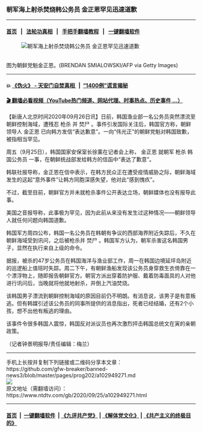 ### 朝军海上射杀焚烧韩公务员 金正恩罕见迅速道歉
------------------------

#### [首页](https://github.com/gfw-breaker/banned-news3/blob/master/README.md) &nbsp;&nbsp;|&nbsp;&nbsp; [法轮功真相](https://github.com/begood0513/basic/blob/master/README.md)  &nbsp;&nbsp;|&nbsp;&nbsp; [手把手翻墙教程](https://github.com/gfw-breaker/guides/wiki)  &nbsp;&nbsp;|&nbsp;&nbsp; [一键翻墙软件](https://github.com/gfw-breaker/nogfw/blob/master/README.md)  



<div><div class="featured_image">
 <figure>
  <img alt="朝军海上射杀焚烧韩公务员 金正恩罕见迅速道歉" src="https://i.ntdtv.com/assets/uploads/2019/12/GettyImages-1152907198-800x450.jpg"/>
 </figure><br/>
 <span class="caption">
  图为朝鲜党魁金正恩。(BRENDAN SMIALOWSKI/AFP via Getty Images)
 </span>
</div>
</div><hr/>

#### 💥 [《伪火》 - 天安门自焚真相 ](http://158.247.195.190:10000/videos/blog/weihuo.html)&nbsp; |&nbsp; [“1400例”谎言揭秘  ](http://158.247.195.190:10000/videos/blog/jiexi1400.html)

#### [ 🎬  翻墙必看视频（YouTube热门频道、网站代理、时事热点、历史事件 ...）](https://github.com/gfw-breaker/links/blob/master/banned.md)

<div><div class="post_content" itemprop="articleBody">
 <p>
  【新唐人北京时间2020年09月26日讯】日前，韩国渔业部一名公务员突然漂流至朝鲜控制海域，遭残忍
  <ok href="https://www.ntdtv.com/gb/枪杀.htm">
   枪杀
  </ok>
  并
  <ok href="https://www.ntdtv.com/gb/焚尸.htm">
   焚尸
  </ok>
  。事件引发国际关注后，韩国官方称，朝鲜领导人
  <ok href="https://www.ntdtv.com/gb/金正恩.htm">
   金正恩
  </ok>
  已向韩方发信“表达歉意”。一向“伟光正”的朝鲜党魁对韩国致歉，被指相当罕见。
 </p>
 <p>
  周五（9月25日），韩国国家安保室长徐薰在记者会上称，
  <ok href="https://www.ntdtv.com/gb/金正恩.htm">
   金正恩
  </ok>
  就朝军
  <ok href="https://www.ntdtv.com/gb/枪杀.htm">
   枪杀
  </ok>
  <ok href="https://www.ntdtv.com/gb/韩国公务员.htm">
   韩国公务员
  </ok>
  一事，在朝鲜统战部发给韩方的信函中“表达了歉意”。
 </p>
 <p>
  韩联社报导称，金正恩在信中表示，在韩方民众正在遭受疫情威胁之际，朝鲜海域发生的这起“意外事件”让韩方同胞深感失望，他对此“感到愧疚”。
 </p>
 <p>
  不过，截至目前，朝鲜官方并未就枪杀事件公开表达立场，朝鲜媒体也没有报导此事。
 </p>
 <p>
  美国之音报导称，此事极为罕见，因为此前从来没有发生过这种情况——朝鲜领导人就任何问题向韩国道歉。
 </p>
 <p>
  韩国军方周四公布，韩国一名公务员在韩朝有争议的西部海界附近失踪后，不久在朝鲜海域受到讯问，之后被枪杀并
  <ok href="https://www.ntdtv.com/gb/焚尸.htm">
   焚尸
  </ok>
  。韩国军方认为，朝军杀害这名韩国男子，显然在执行来自上级的命令。
 </p>
 <p>
  据报，被杀的47岁公务员在韩国海洋与渔业部工作，周一在韩国边境延坪岛附近的巡逻船上值班时失踪。周二下午，有朝鲜渔船发现该公务员身穿救生衣倚靠在一个漂浮物上，随即报告朝鲜官方。朝官方派出穿着防护服、戴着防毒面具的人对他进行讯问后，当晚就将他就地射杀，并倒上汽油焚烧。
 </p>
 <p>
  该韩国男子漂流到朝鲜控制海域的原因目前仍不明朗。有消息说，该男子是有意叛逃。但有韩媒引述该公务员的同事所提供的消息指出，死者已经结婚，还有2个小孩，想不出他有叛逃的理由。
 </p>
 <p>
  该事件令很多韩国人震惊，韩国反对派议员也再次激烈抨击韩国总统文在寅的亲朝政策。
 </p>
 <p>
  （记者钟景明报导/责任编辑：梅兰）
 </p>
 <div class="single_ad">
 </div>
</div>
</div>
<hr/>
手机上长按并复制下列链接或二维码分享本文章：<br/>
https://github.com/gfw-breaker/banned-news3/blob/master/pages/prog202/a102949271.md <br/>
<a href='https://github.com/gfw-breaker/banned-news3/blob/master/pages/prog202/a102949271.md'><img src='https://github.com/gfw-breaker/banned-news3/blob/master/pages/prog202/a102949271.md.png'/></a> <br/>
原文地址（需翻墙访问）：https://www.ntdtv.com/gb/2020/09/25/a102949271.html


------------------------
#### [首页](https://github.com/gfw-breaker/banned-news3/blob/master/README.md) &nbsp;|&nbsp; [一键翻墙软件](https://github.com/gfw-breaker/nogfw/blob/master/README.md) &nbsp;| [《九评共产党》](https://github.com/gfw-breaker/9ping.md/blob/master/README.md#九评之一评共产党是什么) | [《解体党文化》](https://github.com/gfw-breaker/jtdwh.md/blob/master/README.md) | [《共产主义的终极目的》](https://github.com/gfw-breaker/gczydzjmd.md/blob/master/README.md)


<img src='http://gfw-breaker.win/banned-news3/pages/prog202/a102949271.md' width='0px' height='0px'/>